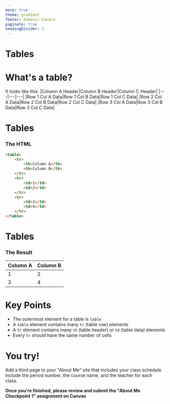 ```yaml
---
marp: true
theme: gradient
footer: Dominic Canora
paginate: true
headingDivider: 2
---
```


# Tables <!-- _class: title -->

# What's a table?
It looks like this:
|Column A Header|Column B Header|Column C Header|
|---|---|---|
|Row 1 Col A Data|Row 1 Col B Data|Row 1 Col C Data|
|Row 2 Col A Data|Row 2 Col B Data|Row 2 Col C Data|
|Row 3 Col A Data|Row 3 Col B Data|Row 3 Col C Data|

# Tables
### The HTML
```html
<table>
    <tr>
        <th>Column A</th>
        <th>Column B</th>
    </tr>
    <tr>
        <td>1</td>
        <td>2</td>
    </tr>
    <tr>
        <td>3</td>
        <td>4</td>
    </tr>
</table>
```

# Tables
### The Result
|Column A|Column B|
|---|---|
|1|2|
|3|4|

# Key Points
* The outermost element for a table is `table`
* A `table` element contains many `tr` (table row) elements
* A `tr` element contains many `th` (table header) or `td` (table data) elements
* Every `tr` should have the same number of cells

# You try!
Add a third page to your "About Me" site that includes your class schedule. Include the period number, the course name, and the teacher for each class. 

**Once you're finished, please review and submit the "About Me Checkpoint 1" assignment on Canvas**